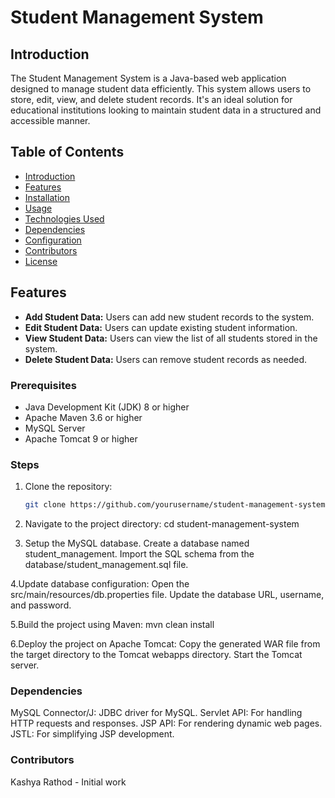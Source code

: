 # Student Management System

## Introduction

The Student Management System is a Java-based web application designed to manage student data efficiently. This system allows users to store, edit, view, and delete student records. It's an ideal solution for educational institutions looking to maintain student data in a structured and accessible manner.

## Table of Contents

- [Introduction](#introduction)
- [Features](#features)
- [Installation](#installation)
- [Usage](#usage)
- [Technologies Used](#technologies-used)
- [Dependencies](#dependencies)
- [Configuration](#configuration)
- [Contributors](#contributors)
- [License](#license)

## Features

- **Add Student Data:** Users can add new student records to the system.
- **Edit Student Data:** Users can update existing student information.
- **View Student Data:** Users can view the list of all students stored in the system.
- **Delete Student Data:** Users can remove student records as needed.

### Prerequisites

- Java Development Kit (JDK) 8 or higher
- Apache Maven 3.6 or higher
- MySQL Server
- Apache Tomcat 9 or higher

### Steps

1. Clone the repository:
   ```bash
   git clone https://github.com/yourusername/student-management-system.git
   
2. Navigate to the project directory:
     cd student-management-system
   
3. Setup the MySQL database.
      Create a database named student_management.
      Import the SQL schema from the database/student_management.sql file.
   
4.Update database configuration:
      Open the src/main/resources/db.properties file.
      Update the database URL, username, and password.

5.Build the project using Maven: mvn clean install

6.Deploy the project on Apache Tomcat:
      Copy the generated WAR file from the target directory to the Tomcat webapps directory.
      Start the Tomcat server.

### Dependencies
  MySQL Connector/J: JDBC driver for MySQL.
  Servlet API: For handling HTTP requests and responses.
  JSP API: For rendering dynamic web pages.
  JSTL: For simplifying JSP development.

### Contributors
Kashya Rathod - Initial work

